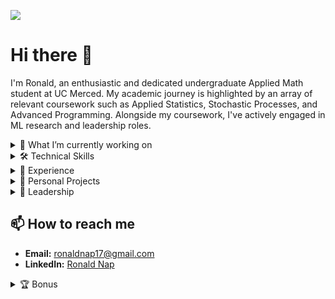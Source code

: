 ![](https://komarev.com/ghpvc/?username=napronald07&color=blue&style=flat-square&label=Profile+visitors) 

# Hi there 👋
I'm Ronald, an enthusiastic and dedicated undergraduate Applied Math student at UC Merced. My academic journey is highlighted by an array of relevant coursework such as Applied Statistics, Stochastic Processes, and Advanced Programming. Alongside my coursework, I've actively engaged in ML research and leadership roles. 

<details>
<summary>🌱 What I’m currently working on</summary>
<br>

I am currently focused on deploying models on a website, learning and applying a combination of **JavaScript**, **CSS**, **HTML**, and **Flask**. I aim to integrate advanced machine learning models with web technologies, enabling interactive and user-friendly web applications that leverage the power of AI.

</details>

<details>
<summary>🛠 Technical Skills</summary>
<br>

- **Programming Languages:** Python (Advanced), C++ (Intermediate), R (Intermediate), Matlab (Intermediate), Java (Basic)
- **Tools & Technologies:** Git, SQL, AWS, Docker, Colab, VScode, SLURM, Tableau
- **Analytical Skills:** Machine Learning, Data Analysis, Statistical Modeling, Problem Solving

</details>

<details>
<summary>📝 Experience</summary>
<br>

- **Undergraduate Researcher:** Currently addressing limitations of traditional feature extractors in medical imaging at [UC Merced](https://faculty.ucmerced.edu/rmarcia/index.html).
- **Summer Undergraduate Researcher:** Led a team to enhance the robustness and accuracy of classification models through Generative Adversarial Networks. Details on the program can be found in this [flyer](https://appliedmath.ucmerced.edu/sites/appliedmath.ucmerced.edu/files/page/documents/dirac_summer_research_flyer_1.pdf).
- **Data Science Challenge Intern:** Designed models for diagnosing irregular heartbeats and reconstructing cardiac transmembrane potentials at [Lawrence Livermore National Laboratory](https://www.llnl.gov/article/50051/uc-merced-uc-riverside-tackle-data-science-challenge-machine-learning-assisted-heart-modeling).

</details>

<details>
<summary>🎯 Personal Projects</summary>
<br>

- **Lung Cancer Diagnosis with Medical Imaging:** Managed a dataset of 25,000 images, focusing on lung cancer tissues, and implemented various machine learning models. [View Project Here](https://github.com/napronald/Lung-Cancer-Diagnosis-with-Medical-Imaging/tree/main)
- **Modeling the Relationship Between CO2 Emissions and Human Population:** Constructed mathematical models to analyze the correlation between CO2 emissions and human population dynamics. [View Project Here](https://github.com/napronald/Modeling-the-Relationship-Between-CO2-Emissions-and-Human-Population/blob/main/)
  

</details>


<details>
<summary>🌟 Leadership</summary>
<br>

- **SIAM Undergraduate Representative:** Representing undergraduate student interests and promoting mathematics and its applications among students at UC Merced. Follow activities on [Instagram](https://www.instagram.com/ucmsiam/).
- **Learning Assistant:** Providing guidance and support to peers in Calculus, helping to clarify complex concepts and enhance overall academic performance. Learn more about the [Learning Assistant Program](https://hhmi-ie.ucmerced.edu/capacity-building-projects/learning-assistant-program).
- **ACM SIG Data Science Lead:** Creating and leading workshops focused on Data Science, guiding and interacting with students to foster their enthusiasm and skills in the field. Follow UC Merced ACM on [Instagram](https://www.instagram.com/ucmacm/).

</details>


## 📫 How to reach me
- **Email:** ronaldnap17@gmail.com
- **LinkedIn:** [Ronald Nap](https://www.linkedin.com/in/ronaldnap/)



<details>
<summary>🏆 Bonus</summary>
<br>

[![spotify-github-profile](https://spotify-github-profile.vercel.app/api/view?uid=ronaldnap&cover_image=false&theme=default&show_offline=true&background_color=121212&bar_color_cover=false)](https://github.com/kittinan/spotify-github-profile)
  

</details>
